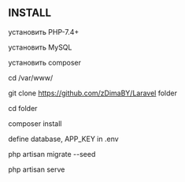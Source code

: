 ## INSTALL

установить PHP-7.4+

установить MySQL

установить composer

cd /var/www/

git clone https://github.com/zDimaBY/Laravel folder

cd folder

composer install

define database, APP_KEY in .env

php artisan migrate --seed

php artisan serve

